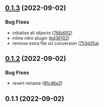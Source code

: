 

## [0.1.3](https://github.com/danielroe/nuxt-zero-js/compare/0.1.2...0.1.3) (2022-09-02)


### Bug Fixes

* initialise all objects ([766d0f2](https://github.com/danielroe/nuxt-zero-js/commit/766d0f2e60db21c5eab4c9a7b23f858df17614a3))
* inline nitro plugin ([bd36102](https://github.com/danielroe/nuxt-zero-js/commit/bd36102782d0978e5e0638504440e79783d2a391))
* remove extra file url conversion ([753d35a](https://github.com/danielroe/nuxt-zero-js/commit/753d35a320cdf1f4578e5cf338b0da4c775aecc8))

## [0.1.2](https://github.com/danielroe/nuxt-zero-js/compare/0.1.1...0.1.2) (2022-09-02)


### Bug Fixes

* revert rename ([9fc46a3](https://github.com/danielroe/nuxt-zero-js/commit/9fc46a3710dd3486692f483e9025784c32ed8fbb))

## 0.1.1 (2022-09-02)
